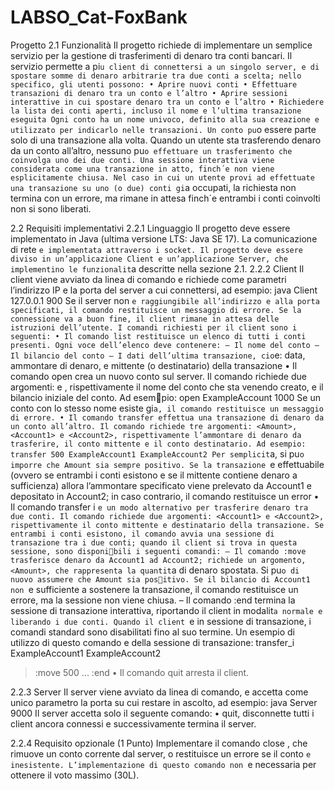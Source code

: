 # LABSO_Cat-FoxBank
 Progetto
2.1 Funzionalità
Il progetto richiede di implementare un semplice servizio per la gestione di
trasferimenti di denaro tra conti bancari.
Il servizio permette a pi`u client di connettersi a un singolo server, e di
spostare somme di denaro arbitrarie tra due conti a scelta; nello specifico, gli
utenti possono:
• Aprire nuovi conti
• Effettuare transazioni di denaro tra un conto e l’altro
• Aprire sessioni interattive in cui spostare denaro tra un conto e l’altro
• Richiedere la lista dei conti aperti, incluso il nome e l’ultima transazione
eseguita
Ogni conto ha un nome univoco, definito alla sua creazione e utilizzato
per indicarlo nelle transazioni.
Un conto pu`o essere parte solo di una transazione alla volta. Quando un
utente sta trasferendo denaro da un conto all’altro, nessuno pu`o effettuare un
trasferimento che coinvolga uno dei due conti. Una sessione interattiva viene
considerata come una transazione in atto, finch´e non viene esplicitamente
chiusa.
Nel caso in cui un utente provi ad effettuate una transazione su uno (o
due) conti gi`a occupati, la richiesta non termina con un errore, ma rimane
in attesa finch´e entrambi i conti coinvolti non si sono liberati.


2.2 Requisiti implementativi
2.2.1 Linguaggio
Il progetto deve essere implementato in Java (ultima versione LTS: Java SE
17). La comunicazione di rete `e implementata attraverso i socket. Il progetto
deve essere diviso in un’applicazione Client e un’applicazione Server, che
implementino le funzionalit`a descritte nella sezione 2.1.
2.2.2 Client
Il client viene avviato da linea di comando e richiede come parametri l’indirizzo
IP e la porta del server a cui connettersi, ad esempio:
                      java Client 127.0.0.1 900
Se il server non `e raggiungibile all’indirizzo e alla porta specificati, il
comando restituisce un messaggio di errore. Se la connessione va a buon
fine, il client rimane in attesa delle istruzioni dell’utente.
I comandi richiesti per il client sono i seguenti:
• Il comando list restituisce un elenco di tutti i conti presenti. Ogni
voce dell’elenco deve contenere:
– Il nome del conto
– Il bilancio del conto
– I dati dell’ultima transazione, cio`e: data, ammontare di denaro, e
mittente (o destinatario) della transazione
• Il comando open crea un nuovo conto sul server. Il comando richiede
due argomenti: <Account> e <Amount>, rispettivamente il nome del
conto che sta venendo creato, e il bilancio iniziale del conto. Ad esempio:
open ExampleAccount 1000
Se un conto con lo stesso nome esiste gi`a, il comando restituisce un
messaggio di errore.
• Il comando transfer effettua una transazione di denaro da un conto
all’altro. Il comando richiede tre argomenti: <Amount>, <Account1>
e <Account2>, rispettivamente l’ammontare di denaro da trasferire, il
conto mittente e il conto destinatario. Ad esempio:
transfer 500 ExampleAccount1 ExampleAccount2
Per semplicit`a, si pu`o imporre che Amount sia sempre positivo. Se la
transazione `e effettuabile (ovvero se entrambi i conti esistono e se il
mittente contiene denaro a sufficienza) allora l’ammontare specificato
viene prelevato da Account1 e depositato in Account2; in caso contrario,
il comando restituisce un error
• Il comando transfer i `e un modo alternativo per trasferire denaro
tra due conti. Il comando richiede due argomenti: <Account1> e
<Account2>, rispettivamente il conto mittente e destinatario della transazione.
Se entrambi i conti esistono, il comando avvia una sessione di transazione
tra i due conti; quando il client si trova in questa sessione, sono disponibili i seguenti comandi:
– Il comando :move trasferisce denaro da Account1 ad Account2;
richiede un argomento, <Amount>, che rappresenta la quantit`a di
denaro spostata. Si pu`o di nuovo assumere che Amount sia positivo. Se il bilancio di Account1 non `e sufficiente a sostenere la
transazione, il comando restituisce un errore, ma la sessione non
viene chiusa.
– Il comando :end termina la sessione di transazione interattiva,
riportando il client in modalit`a normale e liberando i due conti.
Quando il client `e in sessione di transazione, i comandi standard sono
disabilitati fino al suo termine.
Un esempio di utilizzo di questo comando e della sessione di transazione:
transfer_i ExampleAccount1 ExampleAccount2
> :move 500
...
> :end
• Il comando quit arresta il client.


2.2.3 Server
Il server viene avviato da linea di comando, e accetta come unico parametro
la porta su cui restare in ascolto, ad esempio:
                                java Server 9000
Il server accetta solo il seguente comando:
• quit, disconnette tutti i client ancora connessi e successivamente termina il server.

2.2.4 Requisito opzionale (1 Punto)
Implementare il comando close <Account>, che rimuove un conto corrente
dal server, o restituisce un errore se il conto `e inesistente. L’implementazione
di questo comando non `e necessaria per ottenere il voto massimo (30L).
